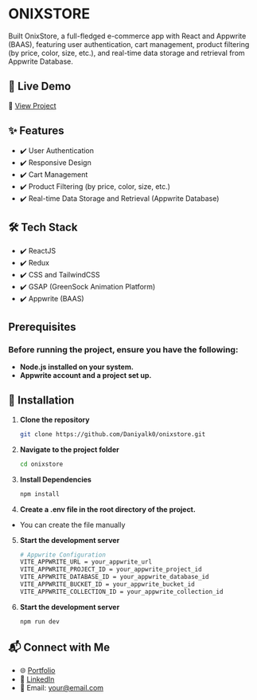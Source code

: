 # ONIXSTORE
Built OnixStore, a full-fledged e-commerce app with React and Appwrite (BAAS), featuring user authentication, cart management, product filtering (by price, color, size, etc.), and real-time data storage and retrieval from Appwrite Database.

## 🚀 Live Demo  
🔗 [View Project](https://onixstore.vercel.app/)

## ✨ Features  
- ✔️ User Authentication 
- ✔️ Responsive Design  
- ✔️ Cart Management
- ✔️ Product Filtering (by price, color, size, etc.) 
- ✔️ Real-time Data Storage and Retrieval (Appwrite Database)

## 🛠 Tech Stack  
- ✔️ ReactJS  
- ✔️ Redux 
- ✔️ CSS and TailwindCSS  
- ✔️ GSAP (GreenSock Animation Platform)  
- ✔️ Appwrite (BAAS)


## Prerequisites
### Before running the project, ensure you have the following:
- **Node.js installed on your system.**
- **Appwrite account and a project set up.**

## 🔧 Installation  
1. **Clone the repository**  
   ```bash
   git clone https://github.com/Daniyalk0/onixstore.git
2. **Navigate to the project folder**  
   ```bash
   cd onixstore
3. **Install Dependencies**  
   ```bash
   npm install
4. **Create a .env file in the root directory of the project.**  
 - You can create the file manually
5. **Start the development server**  
   ```bash
   # Appwrite Configuration
   VITE_APPWRITE_URL = your_appwrite_url
   VITE_APPWRITE_PROJECT_ID = your_appwrite_project_id
   VITE_APPWRITE_DATABASE_ID = your_appwrite_database_id
   VITE_APPWRITE_BUCKET_ID = your_appwrite_bucket_id
   VITE_APPWRITE_COLLECTION_ID = your_appwrite_collection_id
6. **Start the development server**  
   ```bash
   npm run dev

## 📬 Connect with Me  
- 🌐 [Portfolio](https://daniyal-portfolio-delta.vercel.app/)  
- 🔗 [LinkedIn](https://www.linkedin.com/in/daniyal-khan-648107263/)  
- 📧 Email: [your@email.com](mailto:getdaniyalkhan@gmail.com)
